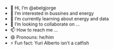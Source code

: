- 👋 Hi, I’m @abelgjorge
- 👀 I’m interested in bussines and energy
- 🌱 I’m currently learning about energy and data
- 💞️ I’m looking to collaborate on ...
- 📫 How to reach me ...
- 😄 Pronouns: he/him
- ⚡ Fun fact: Yuri Alberto isn't a catfish

<!---
abelgjorge/abelgjorge is a ✨ special ✨ repository because its `README.md` (this file) appears on your GitHub profile.
You can click the Preview link to take a look at your changes.
--->
